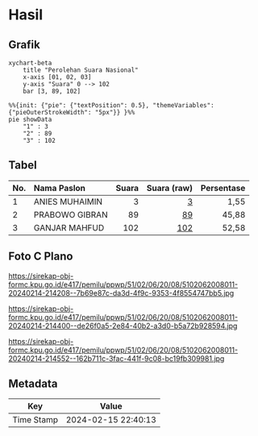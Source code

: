 # Hasil

## Grafik

```mermaid
xychart-beta
    title "Perolehan Suara Nasional"
    x-axis [01, 02, 03]
    y-axis "Suara" 0 --> 102
    bar [3, 89, 102]
```

```mermaid
%%{init: {"pie": {"textPosition": 0.5}, "themeVariables": {"pieOuterStrokeWidth": "5px"}} }%%
pie showData
    "1" : 3
    "2" : 89
    "3" : 102
```

## Tabel

| No. | Nama Paslon    | Suara | Suara (raw) | Persentase |
|:--- |:-------------- | -----:| -----------:| ----------:|
| 1   | ANIES MUHAIMIN | 3     | [3][p-1]    | 1,55       |
| 2   | PRABOWO GIBRAN | 89    | [89][p-2]   | 45,88      |
| 3   | GANJAR MAHFUD  | 102   | [102][p-3]  | 52,58      |


[p-1]: https://github.com/gigit-pemilu/pemilu-2024/blob/main/pilpres/hitung-suara/sub/51-bali/sub/02-tabanan/sub/06-kediri/sub/2008-nyambu/sub/011-tps/sub/paslon-1.txt
[p-2]: https://github.com/gigit-pemilu/pemilu-2024/blob/main/pilpres/hitung-suara/sub/51-bali/sub/02-tabanan/sub/06-kediri/sub/2008-nyambu/sub/011-tps/sub/paslon-2.txt
[p-3]: https://github.com/gigit-pemilu/pemilu-2024/blob/main/pilpres/hitung-suara/sub/51-bali/sub/02-tabanan/sub/06-kediri/sub/2008-nyambu/sub/011-tps/sub/paslon-3.txt

## Foto C Plano

https://sirekap-obj-formc.kpu.go.id/e417/pemilu/ppwp/51/02/06/20/08/5102062008011-20240214-214208--7b69e87c-da3d-4f9c-9353-4f8554747bb5.jpg

https://sirekap-obj-formc.kpu.go.id/e417/pemilu/ppwp/51/02/06/20/08/5102062008011-20240214-214400--de26f0a5-2e84-40b2-a3d0-b5a72b928594.jpg

https://sirekap-obj-formc.kpu.go.id/e417/pemilu/ppwp/51/02/06/20/08/5102062008011-20240214-214552--162b711c-3fac-441f-9c08-bc19fb309981.jpg


## Metadata

| Key        | Value               |
| ---------- | ------------------- |
| Time Stamp | 2024-02-15 22:40:13 |



